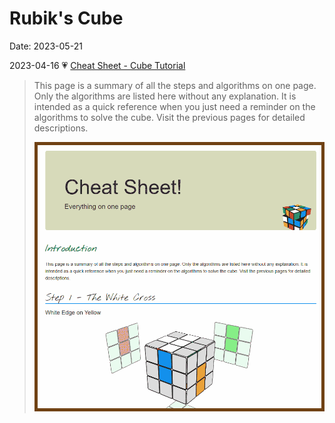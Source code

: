 # Rubik's Cube
Date: 2023-05-21



2023-04-16 💗 [Cheat Sheet - Cube Tutorial](https://ryanstutorials.net/rubiks-cube-tutorial/rubiks-cube-cheat-sheet.php)

> This page is a summary of all the steps and algorithms on one page. Only the algorithms are listed here without any explanation. It is intended as a quick reference when you just need a reminder on the algorithms to solve the cube. Visit the previous pages for detailed descriptions.
>
> ![image-20230521162403558](./fun-rubik-cube.assets/image-20230521162403558.png)
